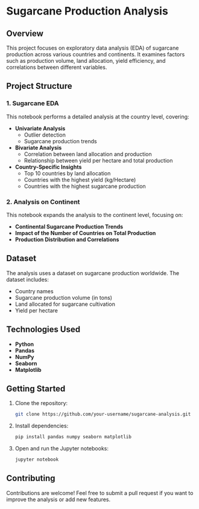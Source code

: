 # **Sugarcane Production Analysis**

## **Overview**
This project focuses on exploratory data analysis (EDA) of sugarcane production across various countries and continents. It examines factors such as production volume, land allocation, yield efficiency, and correlations between different variables.

## **Project Structure**

### **1. Sugarcane EDA**
This notebook performs a detailed analysis at the country level, covering:
- **Univariate Analysis**  
  - Outlier detection  
  - Sugarcane production trends  
- **Bivariate Analysis**  
  - Correlation between land allocation and production  
  - Relationship between yield per hectare and total production  
- **Country-Specific Insights**  
  - Top 10 countries by land allocation  
  - Countries with the highest yield (kg/Hectare)  
  - Countries with the highest sugarcane production  

### **2. Analysis on Continent**
This notebook expands the analysis to the continent level, focusing on:
- **Continental Sugarcane Production Trends**
- **Impact of the Number of Countries on Total Production**
- **Production Distribution and Correlations**

## **Dataset**
The analysis uses a dataset on sugarcane production worldwide. The dataset includes:
- Country names
- Sugarcane production volume (in tons)
- Land allocated for sugarcane cultivation
- Yield per hectare

## **Technologies Used**
- **Python**
- **Pandas**
- **NumPy**
- **Seaborn**
- **Matplotlib**

## **Getting Started**
1. Clone the repository:
   ```bash
   git clone https://github.com/your-username/sugarcane-analysis.git
   ```
2. Install dependencies:
   ```bash
   pip install pandas numpy seaborn matplotlib
   ```
3. Open and run the Jupyter notebooks:
   ```bash
   jupyter notebook
   ```

## **Contributing**
Contributions are welcome! Feel free to submit a pull request if you want to improve the analysis or add new features.










